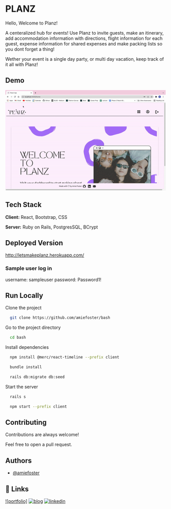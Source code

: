 
# PLANZ

Hello, 
Welcome to Planz! 

A centeralized hub for events! Use Planz to invite guests, make an itinerary, add accommodation information with directions, flight information for each guest, expense information for shared expenses and make packing lists so you dont forget a thing!

Wether your event is a single day party, or multi day vacation, keep track of it all with Planz!

## Demo

![App Screenshot](planz-demo.gif)

## Tech Stack

**Client:** React, Bootstrap, CSS

**Server:** Ruby on Rails, PostgresSQL, BCrypt

## Deployed Version

http://letsmakeplanz.herokuapp.com/

### Sample user log in 

username: sampleuser
password: Password1!

## Run Locally

Clone the project

```bash
  git clone https://github.com/amiefoster/bash
```

Go to the project directory

```bash
  cd bash
```

Install dependencies

```bash
  npm install @merc/react-timeline --prefix client
```
```bash
  bundle install
```
```bash
  rails db:migrate db:seed
```

Start the server

```bash
  rails s
```
```bash
  npm start --prefix client
```


## Contributing

Contributions are always welcome!

Feel free to open a pull request. 


## Authors

- [@amiefoster](https://github.com/amiefoster)


## 🔗 Links
[![portfolio]](https://amie-foster.com/)
[![blog](https://img.shields.io/badge/my_blog-000?style=for-the-badge&logo=ko-fi&logoColor=white)](https://medium.com/@amie.n.foster)
[![linkedin](https://img.shields.io/badge/linkedin-0A66C2?style=for-the-badge&logo=linkedin&logoColor=white)](https://www.linkedin.com/in/amie-n-foster/)


